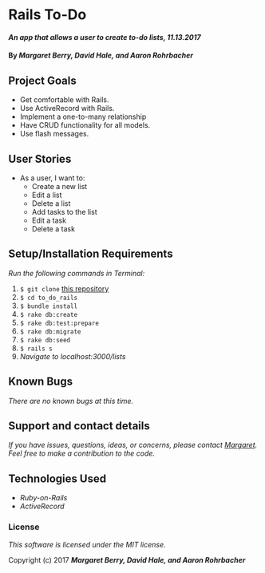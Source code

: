 # Rails To-Do

#### _An app that allows a user to create to-do lists, 11.13.2017_

#### By _**Margaret Berry, David Hale, and Aaron Rohrbacher**_

## Project Goals
* Get comfortable with Rails.
* Use ActiveRecord with Rails.
* Implement a one-to-many relationship
* Have CRUD functionality for all models.
* Use flash messages.

## User Stories
* As a user, I want to:
  - Create a new list
  - Edit a list
  - Delete a list
  - Add tasks to the list
  - Edit a task
  - Delete a task

## Setup/Installation Requirements
_Run the following commands in Terminal:_

1. `$ git clone` [this repository](https://github.com/codemargaret/to_do_rails.git)
2. `$ cd to_do_rails`
3. `$ bundle install`
4. `$ rake db:create`
5. `$ rake db:test:prepare`
6. `$ rake db:migrate`
7. `$ rake db:seed`
8. `$ rails s`
9. _Navigate to localhost:3000/lists_

## Known Bugs
_There are no known bugs at this time._

## Support and contact details
_If you have issues, questions, ideas, or concerns, please contact [Margaret](codeberry1@gmail.com). Feel free to make a contribution to the code._

## Technologies Used
* _Ruby-on-Rails_
* _ActiveRecord_

### License
*This software is licensed under the MIT license.*

Copyright (c) 2017 **_Margaret Berry, David Hale, and Aaron Rohrbacher_**
